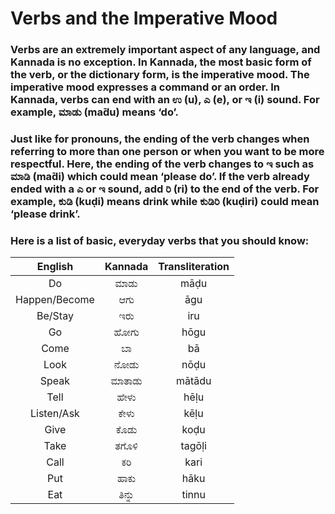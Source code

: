 # Verbs and the Imperative Mood

### Verbs are an extremely important aspect of any language, and Kannada is no exception. In Kannada, the most basic form of the verb, or the dictionary form, is the imperative mood. The imperative mood expresses a command or an order. In Kannada, verbs can end with an ಉ (u), ಎ (e), or ಇ (i) sound. For example, ಮಾಡು (mа̄du) means ‘do’.

### Just like for pronouns, the ending of the verb changes when referring to more than one person or when you want to be more respectful. Here, the ending of the verb changes to ಇ such as ಮಾಡಿ (mа̄di) which could mean ‘please do’. If the verb already ended with a ಎ or ಇ sound, add ರಿ (ri) to the end of the verb. For example, ಕುಡಿ (kuḍi) means drink while ಕುಡಿರಿ (kuḍiri) could mean ‘please drink’.

### Here is a list of basic, everyday verbs that you should know:

|    English    | Kannada | Transliteration |
|:-------------:|:-------:|:---------------:|
|      Do       |  ಮಾಡು   |      māḍu       |
| Happen/Become |   ಆಗು   |       āgu       |
|    Be/Stay    |   ಇರು   |       iru       |
|      Go       |  ಹೋಗು   |      hōgu       |
|     Come      |   ಬಾ    |       bā        |
|     Look      |  ನೋಡು   |      nōḍu       |
|     Speak     | ಮಾತಾಡು  |     mātādu      |
|     Tell      |  ಹೇಳು   |      hēḷu       |
|  Listen/Ask   |  ಕೇಳು   |      kēḷu       |
|     Give      |  ಕೊಡು   |      koḍu       |
|     Take      |  ತಗೊಳಿ  |     tagōḷi      |
|     Call      |   ಕರಿ   |      kari       |
|      Put      |  ಹಾಕು   |      hāku       |
|      Eat      | ತಿನ್ನು  |      tinnu      |
